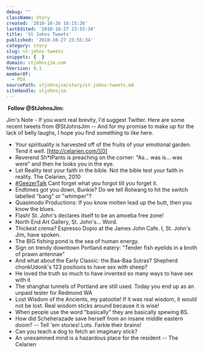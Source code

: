 ```yaml
---
debug: ""
className: Story
created: '2010-10-26 16:15:26'
lastEdited: '2010-10-27 23:55:34'
title: 'St Johns Tweets'
published: '2010-10-27 23:55:34'
category: story
slug: st-johns-tweets
snippets: {  }
domain: stjohnsjim.com
hVersion: 0.1
memberOf:
  - PDX
sourcePath: stjohnsjim/story/st-johns-tweets.md
siteHandle: stjohnsjim
---
```

&nbsp;**Follow @StJohnsJim:**

Jim's Note - If you want real brevity, I'd suggest Twitter. Here are some recent tweets from @StJohnsJim -- And for my promise to make up for the lack of belly laughs, I hope you find something to like here.&nbsp;

* Your spirituality is harvested off of the fruits of your emotional garden. Tend it well. [http://celarien.com/][0]&nbsp;
* Reverend Sh*tPants is preaching on the corner: &quot;As... was is... was were&quot; and then he looks you in the eye.
* Let Reality test your faith in the bible. Not the bible test your faith in reality. The Celarien, 2010
* [#GeezerTalk][1] Cant forget what you forgot till you forget it.
* Endtimes got you down, Bunkie? Do we tell Rotwang to hit the switch labelled &quot;bang&quot; or &quot;whimper&quot;?
* Quasimodo Productions: If you know molten lead up the butt, then you know the blues.
* Flash! St. John's declares itself to be an amoeba free zone!
* North End Art Gallery, St. John's... Word.
* Thickest crema? Espresso Dopio at the James John Cafe. I, St. John's Jim, have spoken.
* The BIG fishing pond is the sea of human energy.
* Sign on trendy downtown Portland eatery: &quot;Tender fish eyelids in a broth of prawn antennae&quot;
* And what about the Early Classic: the Baa-Baa Sutras? Shepherd chonkUdonk's 123 positions to have sex with sheep?
* He loved the truth so much to have invented so many ways to have sex with it
* The shanghai tunnels of Portland are still used. Today you end up as an unpaid tester for Redmond WA
* Lost Wisdom of the Ancients, my patootie! If it was real wisdom, it would not be lost. Real wisdom sticks around because it is wise!
* When people use the word &quot;basically&quot; they are basically spewing BS.
* How did Scheherazade save herself from an insane middle eastern doom? -- Tell 'em stories! Lots. Farkle their brains!
* Can you teach a dog to fetch an imaginary stick?
* An unexamined mind is a hazardous place for the resident -- The Celarien


[0]: http://celarien.com/
[1]: http://twitter.com/search?q=%23GeezerTalk